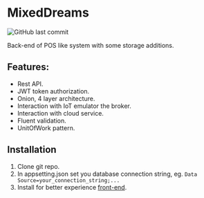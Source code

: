 # MixedDreams
 ![GitHub last commit](https://img.shields.io/github/last-commit/Vaidual/mixed-dreams)
 
Back-end of POS like system with some storage additions.

## Features:
- Rest API.
- JWT token authorization.
- Onion, 4 layer architecture.
- Interaction with IoT emulator the broker.
- Interaction with cloud service.
- Fluent validation.
- UnitOfWork pattern.

## Installation

1. Clone git repo.
2. In appsetting.json set you database connection string, eg. `Data Source=your_connection_string;...`
3. Install for better experience [front-end](https://github.com/Vaidual/mixed-dreams-front).
